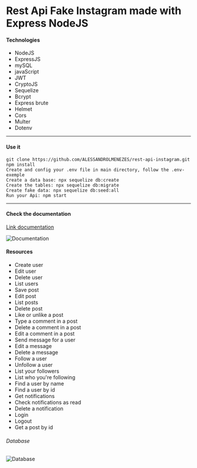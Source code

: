 # Rest Api Fake Instagram made with Express NodeJS

#### Technologies

- NodeJS
- ExpressJS
- mySQL
- javaScript
- JWT
- CryptoJS
- Sequelize
- Bcrypt
- Express brute
- Helmet
- Cors
- Multer
- Dotenv

------------

#### Use it

```
git clone https://github.com/ALESSANDROLMENEZES/rest-api-instagram.git
npm install 
Create and config your .env file in main directory, follow the .env-exemple
Create a data base: npx sequelize db:create
Create the tables: npx sequelize db:migrate 
Create fake data: npx sequelize db:seed:all
Run your Api: npm start
```

------------

#### Check the documentation

[Link documentation](https://documenter.getpostman.com/view/9702967/Szzj7HP7?version=latest "Link documentation")

![Documentation](http://alessandrodev.com/imagens/documentationapi.jpg "Documentation")

#### Resources

- Create user
- Edit user
- Delete user
- List users
- Save post 
- Edit post 
- List posts
- Delete post
- Like or unlike a post 
- Type a comment in a post
- Delete a comment in a post 
- Edit a comment in a post 
- Send message for a user 
- Edit a message 
- Delete a message 
- Follow a user 
- Unfollow a user 
- List your followers 
- List who you're following
- Find a user by name 
- Find a user by id
- Get notifications 
- Check notifications as read
- Delete a notification
- Login
- Logout
- Get a post by id


###### Database

![Database](http://alessandrodev.com/imagens/database_api_instagram1.png "Database")

